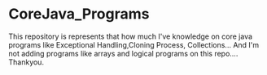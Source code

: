 # CoreJava_Programs

This repository is represents that how much I've knowledge on core java programs like Exceptional Handling,Cloning Process, Collections...
And I'm not adding programs like arrays and logical programs on this repo....
Thankyou.

